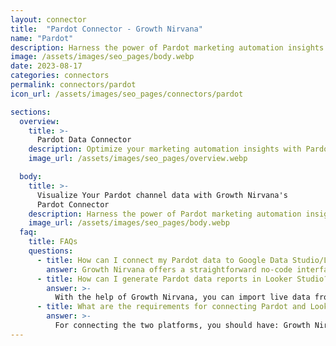 ```yaml
---
layout: connector
title:  "Pardot Connector - Growth Nirvana"
name: "Pardot"
description: Harness the power of Pardot marketing automation insights integrated into Looker Studio for strategic marketing decisions.
image: /assets/images/seo_pages/body.webp
date: 2023-08-17
categories: connectors
permalink: connectors/pardot
icon_url: /assets/images/seo_pages/connectors/pardot

sections:
  overview:
    title: >-
      Pardot Data Connector
    description: Optimize your marketing automation insights with Pardot integration. Seamlessly merge marketing automation data from Pardot with Looker Studio's analytical capabilities, unlocking insights that drive marketing campaigns, lead generation, and operational excellence.
    image_url: /assets/images/seo_pages/overview.webp

  body:
    title: >-
      Visualize Your Pardot channel data with Growth Nirvana's
      Pardot Connector
    description: Harness the power of Pardot marketing automation insights integrated into Looker Studio for strategic marketing decisions.
    image_url: /assets/images/seo_pages/body.webp
  faq:
    title: FAQs
    questions:
      - title: How can I connect my Pardot data to Google Data Studio/Looker Studio?
        answer: Growth Nirvana offers a straightforward no-code interface to connect to Pardot data sources.
      - title: How can I generate Pardot data reports in Looker Studio?
        answer: >-
          With the help of Growth Nirvana, you can import live data from Pardot into Looker Studio. These data can be viewed in charts, tables, and dashboards to generate branded reports that can be shared instantly.
      - title: What are the requirements for connecting Pardot and Looker Studio?
        answer: >-
          For connecting the two platforms, you should have: Growth Nirvana Account and Pardot Ads Account
---
```

